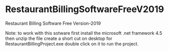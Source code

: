 # RestaurantBillingSoftwareFreeV2019
Restaurant Billing Software Free Version-2019


Note:
to work with this sotware
first install the microsoft .net framework 4.5
then unzip the file
create a short cut on desktop for RestaurantBillingProject.exe
double click on it to run the project.
